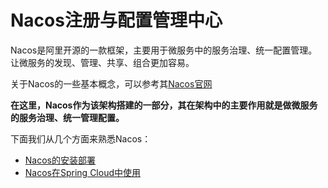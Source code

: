 # Nacos注册与配置管理中心

Nacos是阿里开源的一款框架，主要用于微服务中的服务治理、统一配置管理。让微服务的发现、管理、共享、组合更加容易。

关于Nacos的一些基本概念，可以参考其[Nacos官网](https://nacos.io/zh-cn/docs/what-is-nacos.html)

**在这里，Nacos作为该架构搭建的一部分，其在架构中的主要作用就是做微服务的服务治理、统一管理配置。**

下面我们从几个方面来熟悉Nacos：

- [Nacos的安装部署](nacos_install.md)
- [Nacos在Spring Cloud中使用](nacos_spring_cloud.md)
